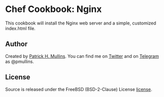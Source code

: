 # Chef Cookbook: Nginx

This cookbook will install the Nginx web server and a simple, customized index.html file.

## Author
Created by [Patrick H. Mullins](http://www.pmullins.net). You can find me on  [Twitter](https://twitter.com/phmullins) and on [Telegram](https://telegram.org/) as @pmullins.

## License
Source is released under the FreeBSD (BSD-2-Clause) License [license](https://github.com/phmullins/chef/blob/master/license.md).
